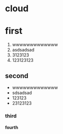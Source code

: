 # cloud
# first
1. wwwwwwwwwwwww
1. asdsadsad
1. 3123123
1. 123123123
## second
* wwwwwwwwwwwww
* sdsadsad
* 123123
* 23123123
### third
#### fourth
